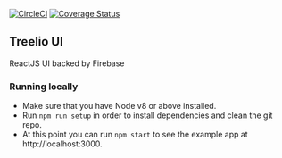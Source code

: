[![CircleCI](https://circleci.com/gh/treelio/ui.svg?style=svg)](https://circleci.com/gh/treelio/ui)
[![Coverage Status](https://coveralls.io/repos/github/treelio/ui/badge.svg?branch=master)](https://coveralls.io/github/treelio/ui?branch=master)

## Treelio UI

ReactJS UI backed by Firebase

### Running locally

* Make sure that you have Node v8 or above installed.
* Run `npm run setup` in order to install dependencies and clean the git repo.
* At this point you can run `npm start` to see the example app at http://localhost:3000.